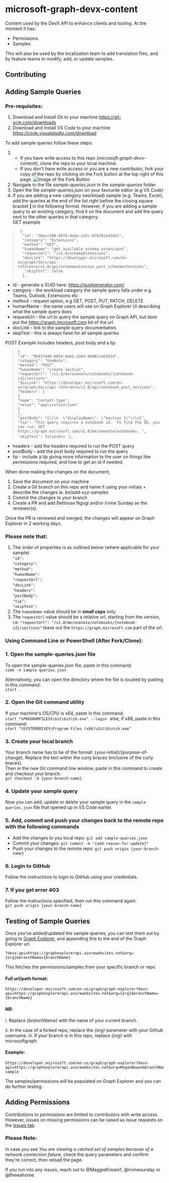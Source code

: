 # microsoft-graph-devx-content
Content used by the DevX API to enhance clients and tooling. At the moment it has:
- Permissions
- Samples

This will also be used by the localization team to add translation files, and by feature teams to modify, add, or update samples.

## Contributing
## Adding Sample Queries

### Pre-requisites:
1. Download and Install Git to your machine https://git-scm.com/downloads
1. Download and Install VS Code to your machine https://code.visualstudio.com/download

To add sample queries follow these steps:
1. - If you have write access to this repo (*microsoft-graph-devx-content*), clone the repo to your local machine.
   - If you don't have write access or you are a new contributor, fork your copy of the repo by clicking on the Fork button at the top right of this page.
   ![Image of the Fork Button](https://user-images.githubusercontent.com/40403681/213385808-b5716824-e76a-4549-9d96-cacfa2a4168d.png)
1. Navigate to the file *sample-queries.json* in the *sample-queries* folder.
1. Open the file *sample-queries.json* on your favourite editor (e.g VS Code)
1. If you are adding a new category (workload) sample (e.g. Teams, Excel), add the queries at the end of the list right before the closing square bracket **]** in the following format. However, if you are adding a sample query to an existing category, find it on the document and add the query next to the other queries in that category. <br>
GET example <br>
>      {
>       "id": "76ecc500-897d-4a5e-a15c-0f6702a43d32",
>       "category": "Extensions",
>       "method": "GET",
>       "humanName": "get available schema extensions",
>       "requestUrl": "/v1.0/schemaExtensions",
>       "docLink": "https://developer.microsoft.com/en-us/graph/docs/api-reference/v1.0/api/schemaextension_post_schemaextensions",
>        "skipTest": false
>       },

- id - generate a GUID here: https://guidgenerator.com/ <br>
- category - the workload category the sample query falls under e.g. Teams, Outlook, Extensions etc <br>
- method - request option, e.g GET, POST, PUT, PATCH, DELETE <br>
- humanName - the name users will see on Graph Explorer UI describing what the sample query does <br>
- requestUrl - the url to query the sample query on Graph API, but dont put the https://graph.microsoft.com bit of the url <br>
- docLink - link to the sample query documentation. <br>
- skipTest - this is always false for all sample queries <br>

POST Example includes headers, post body and a tip <br>
>    `{`<br>
>        `"id": "9b937d40-885d-4eb1-a36d-9b001ce63d1d",`<br>
       `"category": "OneNote",`<br>
        `"method": "POST",`<br>
        `"humanName": "create section",`<br>
        `"requestUrl": "/v1.0/me/onenote/notebooks/{notebook-id}/sections",`<br>
        `"docLink": "https://developer.microsoft.com/en-us/graph/docs/api-reference/v1.0/api/notebook_post_sections",`<br>
        `"headers": [`<br>
            `{`<br>
                `"name": "Content-type",`<br>
                `"value": "application/json"`<br>
            `}`<br>
        `],`<br>
        `"postBody": "{\r\n  \"displayName\": \"Section 1\"\r\n}",`<br>
        `"tip": "This query requires a notebook id.  To find the ID, you can run: GET https://graph.microsoft.com/v1.0/me/onenote/notebooks. ",`<br>
        `"skipTest": false<br>`
   ` },`<br>
- headers - add the headers required to run the POST query
- postBody - add the post body required to run the query
- tip - include a tip giving more information to the user on things like permissions required, and how to get an id if needed.

When done making the changes on the document,
1. Save the document on your machine
1. Create a Git branch on this repo and name it using your initials + describe the changes ie. bn/add-xyz-samples
1. Commit the changes to your branch
1. Create a PR and add Bettirose Ngugi and/or Irvine Sunday as the reviewer(s).

Once the PR is reviewed and merged, the changes will appear on Graph Explorer in 2 working days.

### Please note that:
1. The order of properties is as outlined below (where applicable for your sample) <br>
      ` "id": `<br>
       `"category": `<br>
      ` "method": `<br>
       `"humanName":`<br>
       `"requestUrl":`<br>
       `"docLink": `<br>
       `"headers": `<br>
      ` "postBody": `<br>
       `"tip": `<br>
       `"skipTest": `<br>
1. The `humanName` value should be in **small caps** only.
1. The `requestUrl` value should be a relative url, starting from the version, i.e. `"requestUrl": "/v1.0/me/onenote/notebooks/{notebook-id}/sections"` leave out the `https://graph.microsoft.com` part of the url.
### Using Command Line or PowerShell (After Fork/Clone):
### 1. Open the sample-queries.json file
To open the sample-queries.json file, paste in this command: <br/>
`code -n sample-queries.json
` <br/>

Alternatively, you can open the directory where the file is located by pasting in this command: <br/>
`start .
`

### 2. Open the Git command utility
If your machine's OS/CPU is x64, paste in this command: <br/>
`start "%PROGRAMFILES%\Git\bin\sh.exe" --login
`
else, if x86, paste in this command: <br/>
`start "%SYSTEMDRIVE%\Program Files (x86)\Git\bin\sh.exe"
`

### 3. Create your local branch
Your branch name has to be of the format: {your-intial}/{purpose-of-change}.
Replace the text within the curly braces (inclusive of the curly braces). <br/>
Then in the new Git command line window, paste in this command to create and checkout your branch: <br/>
`git checkout -b {your-branch-name}
`

### 4. Update your sample query
Now you can add, update or delete your sample query in the `sample-queries.json` file that opened up in VS Code earlier.

### 5. Add, commit and push your changes back to the remote repo with the following commands
- Add the changes to you local repo: `git add sample-queries.json`
- Commit your changes: `git commit -m "{add-reason-for-update}"`
- Push your changes to the remote repo: `git push origin {your-branch-name}`

### 6. Login to GitHub
Follow the instructions to login to GitHub using your credentials.

### 7. If you get error 403
Follow the instructions specified, then run this command again:<br/>
`git push origin {your-branch-name}`

## Testing of Sample Queries
Once you've added/updated the sample queries, you can test them out by going to [Graph Explorer](https://developer.microsoft.com/en-us/graph/graph-explorer), and appending this to the end of the Graph Explorer url.

`?devx-api=https://graphexplorerapi.azurewebsites.net&org={org}&branchName={branchName}`

This fetches the permissions/samples from your specific branch or repo.

#### Full url/path format:
```
https://developer.microsoft.com/en-us/graph/graph-explorer?devx-api=https://graphexplorerapi.azurewebsites.net&org={org}&branchName={branchName}
```
#### NB:
i. Replace *{branchName}* with the name of your current branch.

ii. In the case of a forked repo, replace the *{org}* parameter with your Github username.
iii. If your branch is in this repo, replace *{org}* with microsoftgraph

#### Example:
```
https://developer.microsoft.com/en-us/graph/graph-explorer?devx-api=https://graphexplorerapi.azurewebsites.net&org=MeganBowen&branchName=mk/update-sample
```

The samples/permissions will be populated on Graph Explorer and you can do further testing.

## Adding Permissions
Contributions to permissions are limited to contributors with write access. However, issues on missing permissions can be raised as issue requests on the [issues tab](https://github.com/microsoftgraph/microsoft-graph-devx-content/issues).

### Please Note:
In case you see *You are viewing a cached set of samples because of a network connection failure*, check the query parameters and confirm they're correct, then reload the page.

If you run into any issues, reach out to @MaggieKimani1, @irvinesunday or @thewahome.
